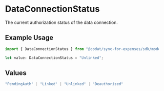 # DataConnectionStatus

The current authorization status of the data connection.

## Example Usage

```typescript
import { DataConnectionStatus } from "@codat/sync-for-expenses/sdk/models/shared";

let value: DataConnectionStatus = "Unlinked";
```

## Values

```typescript
"PendingAuth" | "Linked" | "Unlinked" | "Deauthorized"
```